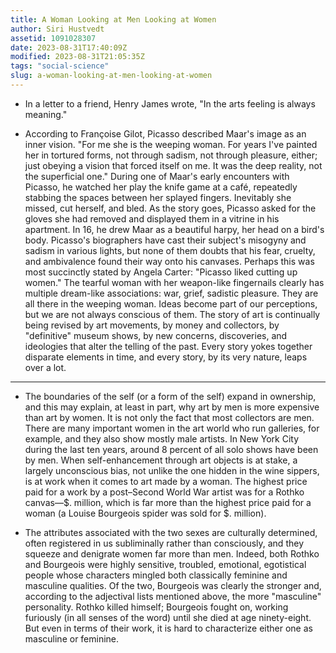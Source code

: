 ```yaml
---
title: A Woman Looking at Men Looking at Women
author: Siri Hustvedt
assetid: 1091028307
date: 2023-08-31T17:40:09Z
modified: 2023-08-31T21:05:35Z
tags: "social-science"
slug: a-woman-looking-at-men-looking-at-women
---
```


*  In a letter to a friend, Henry James wrote, "In the arts feeling is always meaning."

*  According to Françoise Gilot, Picasso described Maar's image as an inner vision. "For me she is the weeping woman. For years I've painted her in tortured forms, not through sadism, not through pleasure, either; just obeying a vision that forced itself on me. It was the deep reality, not the superficial one." During one of Maar's early encounters with Picasso, he watched her play the knife game at a café, repeatedly stabbing the spaces between her splayed fingers. Inevitably she missed, cut herself, and bled. As the story goes, Picasso asked for the gloves she had removed and displayed them in a vitrine in his apartment. In 16, he drew Maar as a beautiful harpy, her head on a bird's body. Picasso's biographers have cast their subject's misogyny and sadism in various lights, but none of them doubts that his fear, cruelty, and ambivalence found their way onto his canvases. Perhaps this was most succinctly stated by Angela Carter: "Picasso liked cutting up women."
   The tearful woman with her weapon-like fingernails clearly has multiple dream-like associations: war, grief, sadistic pleasure. They are all there in the weeping woman.
   Ideas become part of our perceptions, but we are not always conscious of them.
   The story of art is continually being revised by art movements, by money and collectors, by "definitive" museum shows, by new concerns, discoveries, and ideologies that alter the telling of the past. Every story yokes together disparate elements in time, and every story, by its very nature, leaps over a lot.

---

*  The boundaries of the self (or a form of the self) expand in ownership, and this may explain, at least in part, why art by men is more expensive than art by women. It is not only the fact that most collectors are men. There are many important women in the art world who run galleries, for example, and they also show mostly male artists. In New York City during the last ten years, around 8 percent of all solo shows have been by men. When self-enhancement through art objects is at stake, a largely unconscious bias, not unlike the one hidden in the wine sippers, is at work when it comes to art made by a woman. The highest price paid for a work by a post–Second World War artist was for a Rothko canvas—$. million, which is far more than the highest price paid for a woman (a Louise Bourgeois spider was sold for $. million).

*  The attributes associated with the two sexes are culturally determined, often registered in us subliminally rather than consciously, and they squeeze and denigrate women far more than men. Indeed, both Rothko and Bourgeois were highly sensitive, troubled, emotional, egotistical people whose characters mingled both classically feminine and masculine qualities. Of the two, Bourgeois was clearly the stronger and, according to the adjectival lists mentioned above, the more "masculine" personality. Rothko killed himself; Bourgeois fought on, working furiously (in all senses of the word) until she died at age ninety-eight. But even in terms of their work, it is hard to characterize either one as masculine or feminine. 


